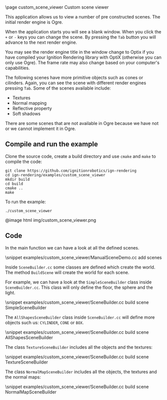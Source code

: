 \page custom_scene_viewer Custom scene viewer

This application allows us to view a number of pre constructed scenes.
The initial render engine is Ogre.

When the application starts you will see a blank window.
When you click the `+` or `-` keys you can change the scene.
By pressing the `Tab` button you will advance to the next render engine.

You may see the render engine title in the window change to Optix if you have compiled your Ignition Rendering library with OptiX (otherwise you can only use Ogre).
The frame rate may also change based on your computer's capabilities.

The following scenes have more primitive objects such as cones or cilinders. Again, you can see the scene with different render engines pressing `Tab`.
Some of the scenes available include:

 - Textures
 - Normal mapping
 - Reflective property
 - Soft shadows

There are some scenes that are not available in Ogre because we have not or we cannot implement it in Ogre.

## Compile and run the example

Clone the source code, create a build directory and use `cmake` and `make` to compile the code:

```{.sh}
git clone https://github.com/ignitionrobotics/ign-rendering
cd ign-rendering/examples/custom_scene_viewer
mkdir build
cd build
cmake ..
make
```

To run the example:

```{.sh}
./custom_scene_viewer
```

@image html img/custom_scene_viewer.png

## Code

In the main function we can have a look at all the defined scenes.

\snippet examples/custom_scene_viewer/ManualSceneDemo.cc add scenes

Inside `SceneBuilder.cc` some classes are defined which create the world. The method `BuildScene` will create the world for each scene.

For example, we can have a look at the `SimpleSceneBuilder` class inside `SceneBuilder.cc`. This class will only define the floor, the sphere and the light.

\snippet examples/custom_scene_viewer/SceneBuilder.cc build scene SimpleSceneBuilder

The `AllShapesSceneBuilder` class inside `SceneBuilder.cc` will define more objects such us: `CYLINDER`, `CONE` or `BOX`.

\snippet examples/custom_scene_viewer/SceneBuilder.cc build scene AllShapesSceneBuilder

The class `TextureSceneBuilder` includes all the objects and the textures:

\snippet examples/custom_scene_viewer/SceneBuilder.cc build scene TextureSceneBuilder

The class `NormalMapSceneBuilder` includes all the objects, the textures and the normal maps:

\snippet examples/custom_scene_viewer/SceneBuilder.cc build scene NormalMapSceneBuilder
